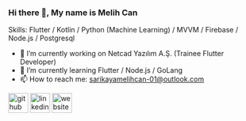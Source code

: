 ### Hi there 👋, My name is Melih Can

Skills: Flutter / Kotlin / Python (Machine Learning) / MVVM / Firebase / Node.js / Postgresql

- 🔭 I’m currently working on Netcad Yazılım A.Ş. (Trainee Flutter Developer)
- 🌱 I’m currently learning Flutter / Node.js / GoLang
- 📫 How to reach me: sarikayamelihcan-01@outlook.com 

[<img src='https://cdn.jsdelivr.net/npm/simple-icons@3.0.1/icons/github.svg' alt='github' height='40'>](https://github.com/MelihcanSrky)  [<img src='https://cdn.jsdelivr.net/npm/simple-icons@3.0.1/icons/linkedin.svg' alt='linkedin' height='40'>](https://www.linkedin.com/in/melihcansarikaya/)  [<img src='https://cdn.jsdelivr.net/npm/simple-icons@3.0.1/icons/icloud.svg' alt='website' height='40'>](https://MelihcanSrky.github.io/)  
